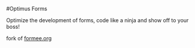 #Optimus Forms

Optimize the development of forms, code like a ninja and show off to your boss!

fork of [formee.org](http://formee.org/ "Formee.org")